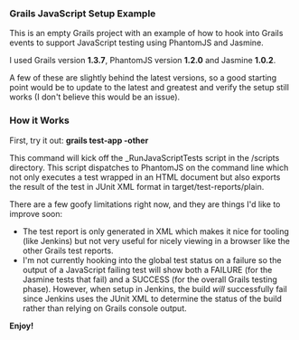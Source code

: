 ### Grails JavaScript Setup Example

This is an empty Grails project with an example of how to hook into Grails events to support JavaScript testing using PhantomJS and Jasmine.

I used Grails version **1.3.7**, PhantomJS version **1.2.0** and Jasmine **1.0.2**.

A few of these are slightly behind the latest versions, so a good starting point would be to update to the latest and greatest and verify the setup still works (I don't believe this would be an issue).

### How it Works
First, try it out: **grails test-app -other**

This command will kick off the _RunJavaScriptTests script in the /scripts directory. This script dispatches to PhantomJS on the command line which not only executes a test wrapped in an HTML document but also exports the result of the test in JUnit XML format in target/test-reports/plain.

There are a few goofy limitations right now, and they are things I'd like to improve soon:

* The test report is only generated in XML which makes it nice for tooling (like Jenkins) but not very useful for nicely viewing in a browser like the other Grails test reports.
* I'm not currently hooking into the global test status on a failure so the output of a JavaScript failing test will show both a FAILURE (for the Jasmine tests that fail) and a SUCCESS (for the overall Grails testing phase). However, when setup in Jenkins, the build _will_ successfully fail since Jenkins uses the JUnit XML to determine the status of the build rather than relying on Grails console output.

**Enjoy!**